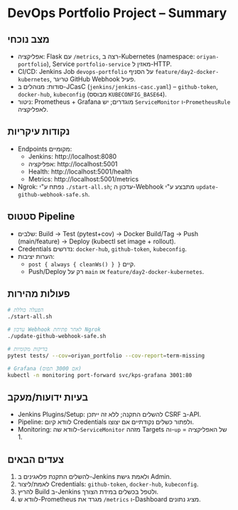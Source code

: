 # DevOps Portfolio Project – Summary

## מצב נוכחי
- אפליקציה: Flask עם `/metrics`, רצה ב-Kubernetes (namespace: `oriyan-portfolio`), Service `portfolio-service` מאזין ל-HTTP.
- CI/CD: Jenkins Job `devops-portfolio` על הסניף `feature/day2-docker-kubernetes`, טריגר GitHub Webhook פעיל.
- סודות: מנוהלים ב-JCasC (`jenkins/jenkins-casc.yaml`) – `github-token`, `docker-hub`, `kubeconfig` (מבוסס `KUBECONFIG_BASE64`).
- ניטור: Prometheus + Grafana מוגדרים; יש `ServiceMonitor` ו-`PrometheusRule` לאפליקציה.

## נקודות עיקריות
- Endpoints מקומיים:
  - Jenkins: http://localhost:8080
  - אפליקציה: http://localhost:5001
  - Health: http://localhost:5001/health
  - Metrics: http://localhost:5001/metrics
- Ngrok: נפתח ע"י `./start-all.sh`; עדכון ה-Webhook מתבצע ע"י `update-github-webhook-safe.sh`.

## סטטוס Pipeline
- שלבים: Build → Test (pytest+cov) → Docker Build/Tag → Push (main/feature) → Deploy (kubectl set image + rollout).
- Credentials נדרשים: `docker-hub`, `github-token`, `kubeconfig`.
- הערות יציבות:
  - `post { always { cleanWs() } }` קיים.
  - Push/Deploy רק על `main` או `feature/day2-docker-kubernetes`.

## פעולות מהירות
```bash
# הפעלה כוללת
./start-all.sh

# עדכון Webhook לאחר פתיחת Ngrok
./update-github-webhook-safe.sh

# בדיקות מקומיות
pytest tests/ --cov=oriyan_portfolio --cov-report=term-missing

# Grafana (אם 3000 תפוס)
kubectl -n monitoring port-forward svc/kps-grafana 3001:80
```

## בעיות ידועות/מעקב
- Jenkins Plugins/Setup: להשלים התקנה; ללא זה ייתכן CSRF ב-API.
- Pipeline: לוודא קיום Credentials ולפתור כשלים נקודתיים אם יצוצו.
- Monitoring: לוודא שה-`ServiceMonitor` מזהה Targets וה-`up` של האפליקציה = 1.

## צעדים הבאים
1) להשלים התקנת פלאגינים ב-Jenkins ולאמת גישת Admin.
2) לאמת/ליצור Credentials: `github-token`, `docker-hub`, `kubeconfig`.
3) להריץ Build ב-Jenkins ולטפל בכשלים במידת הצורך.
4) לוודא ש-Prometheus מגרד את `/metrics` ו-Dashboard מציג נתונים.
